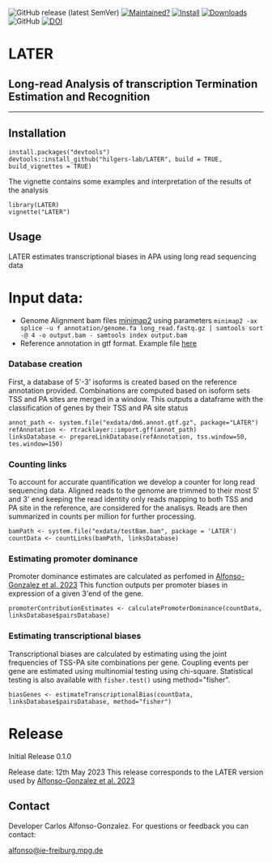<!-- badges: start -->

![GitHub release (latest SemVer)](https://img.shields.io/github/v/release/hilgers-lab/LATER)
[![Maintained?](https://img.shields.io/badge/Maintained%3F-Yes-brightgreen)](https://github.com/hilgers-lab/LATER/graphs/contributors)
[![Install](https://img.shields.io/badge/Install-Github-brightgreen)](#installation)
[![Downloads](https://img.shields.io/github/downloads/hilgers-lab/LATER/total)]()
![GitHub](https://img.shields.io/github/license/hilgers-lab/LATER)
[![DOI](https://zenodo.org/badge/463514279.svg)](https://zenodo.org/badge/latestdoi/463514279)

<!-- badges: end -->

# LATER
## Long-read Analysis of transcription Termination Estimation and Recognition
-------


## Installation 

```
install.packages("devtools")
devtools::install_github("hilgers-lab/LATER", build = TRUE, build_vignettes = TRUE)
```

The vignette contains some examples and interpretation of the results of the analysis 
```
library(LATER)
vignette("LATER")
```

## Usage

LATER estimates transcriptional biases in APA using long read sequencing data 

# Input data: 
  * Genome Alignment bam files [minimap2](https://github.com/lh3/minimap2) using parameters `minimap2 -ax splice -u f annotation/genome.fa long_read.fastq.gz | samtools sort -@ 4 -o output.bam - samtools index output.bam`
  * Reference annotation in gtf format. Example file [here](https://github.com/hilgers-lab/LATER/blob/master/inst/exdata/dm6.annot.gtf.gz) 

### Database creation 

First, a database of 5'-3' isoforms is created based on the reference annotation provided. Combinations are computed based on isoform sets TSS and PA sites are merged in a window. This outputs a dataframe with the classification of genes by their TSS and PA site status 


```
annot_path <- system.file("exdata/dm6.annot.gtf.gz", package="LATER")
refAnnotation <- rtracklayer::import.gff(annot_path)
linksDatabase <- prepareLinkDatabase(refAnnotation, tss.window=50, tes.window=150)
```

### Counting links 

To account for accurate quantification we develop a counter for long read sequencing data. Aligned reads to the genome are trimmed to their most 5' and 3' end keeping the read identity only reads mapping to both TSS and PA site in the reference, are considered for the analisys. Reads are then summarized in counts per million for further processing. 

```
bamPath <- system.file("exdata/testBam.bam", package = 'LATER')
countData <- countLinks(bamPath, linksDatabase)
```


### Estimating promoter dominance 

Promoter dominance estimates are calculated as perfomed in [Alfonso-Gonzalez et al. 2023](doi.org/10.1016/j.cell.2023.04.012) This function outputs per promoter biases in expression of a given 3'end of the gene. 

```
promoterContributionEstimates <- calculatePromoterDominance(countData, linksDatabase$pairsDatabase)
```


### Estimating transcriptional biases 

Transcriptional biases are calculated by estimating using the joint frequencies of TSS-PA site combinations per gene. Coupling events per gene are estimated using multinomial testing using chi-square. Statistical testing is also available with `fisher.test()` using method="fisher". 

```
biasGenes <- estimateTranscriptionalBias(countData, linksDatabase$pairsDatabase, method="fisher")
```
# Release 

Initial Release 0.1.0

Release date: 12th May 2023
This release corresponds to the LATER version used by [Alfonso-Gonzalez et al. 2023](doi.org/10.1016/j.cell.2023.04.012)

## Contact

Developer Carlos Alfonso-Gonzalez. For questions or feedback you can contact:

alfonso@ie-freiburg.mpg.de





